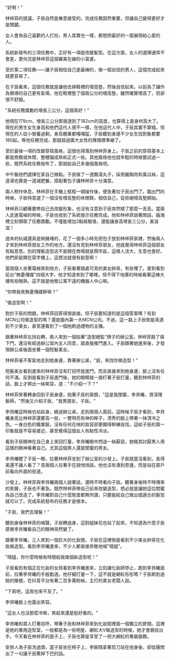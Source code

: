 "好啊！"

林梓菲的提議，子辰自然是樂意接受的。完成任務固然重要，但讓自己變得更好才是關鍵。

女人會為自己喜歡的人打扮，男人其實也一樣，都想把最好的一面展現給心愛的人。

系統新發布的三項任務中，正好有一項是改變髮型。在這方面，女人的選擇通常不會差，更何況是林梓菲這個審美在線的小富婆。

至於第二項任務——讓子辰相信自己是最棒的，做一個自信的男人，這個完成起來就更容易了。

在子辰看來，這個任務就是讓他去掉鞋裡的增高墊，然後自信起來。以前為了讓作為領導的自己更有氣場，他在鞋裡墊了個兩公分的增高墊，雖然確實增高了，但卻很不舒服。

"系統任務獎勵的增長三公分，這個真好！"

他現在179cm，增長三公分那就達到了182cm的高度，也算得上是身材高大了。現在的男生女生身高和他們這代人很不一樣，在他這代人中，子辰其實不算矮。但現在的人從小營養過剩，身高體重都嘎嘎猛，子辰聽到身邊不少女生找對象都要180起。等他任務完成，那就超過廣大女性的擇偶標準線了。

至於最後一項的改變穿搭風格，這個也得落到林梓菲身上。子辰之前的穿搭基本上都是商務或休閒，整體偏成熟和正式一些。其他風格他也就年輕的時候嘗試過一些，既然系統任務發布了，那就給自己多幾個風格吧。

中午飯他們選擇在家自己做點。子辰做了一道飄湯丸子，採用雞胸肉和黃瓜絲，這道湯也算是一道減肥餐，搭配著包子讓林梓菲十分滿意。

兩人稍作休息，林梓菲在手機上框框一頓操作後，便急著拉子辰出門了。臨出門的時候，子辰特意選了一個沒有增高墊的休閒鞋，相信自己，從拒絕增高墊開始。

林梓菲只顧著要帶自己去改變形象，也沒有注意到子辰突然矮了那麼一丟丟。當兩人走進電梯的時候，子辰也收到了系統提示任務完成。他和林梓菲說著閒話，腦海裡立刻領取了任務獎勵。不僅能增加2點經驗值，還能讓身高增長三公分，美滋滋！

週末的杭城還真是夠擁堵的，花了一個多小時先把包子放到林梓菲家裡，然後兩人才來到林梓菲朋友工作的地方。還沒有見到林梓菲朋友，他就覺得林梓菲這個朋友有點意思。別的理髮造型店不是開在商場就是鬧市區，這樣人流大，生意也會好。他們卻是開在寫字樓上，這想法就很有創意啊！

當兩個人坐著電梯來到地方，子辰看著隨處可見的美女帥哥，有些懵了。直到看到前台"無憂傳媒"四個大字，他才知道來到了哪裡。怪不得下地庫的時候看著這棟大樓有些眼熟，這不就是他租公寓不遠的機器人中心嘛。

"你帶我來無憂傳媒幹嘛？"

"做造型啊！"

對於子辰的問題，林梓菲回答得很直接。但子辰要知道的是這個答案嗎？有到MCN公司做造型的嗎？還是國內第一大MCN公司。不過，這一路上子辰倒是真遇到不少美女，甚至還看到了一個他刷過禮物的主播。

跟著林梓菲左拐右轉，兩人來到一個貼著"造型總監"牌子的辦公室。林梓菲敲了兩下門，還沒有經過辦公室內主人同意，就直接推門進入。子辰跟著她進來後，才發現辦公桌後面坐著一個短髮美女。

林梓菲毫不客氣地走到她身邊，靠著辦公桌，"妞，來找你做造型！"

短髮美女看到進來的林梓菲沒有打招呼就進門，而且直接來到她身邊，臉上沒有任何不滿。反倒是看到子辰進門後，她的眼睛就一直盯著子辰打量，聽到林梓菲的話，臉上才擠出一絲笑容，道："不介紹一下？"

林梓菲笑著轉身回到子辰身邊，抱著子辰的肩膀，"這是我閨蜜，李貝曦，資深理髮師。"然後又介紹子辰，"我男朋友，子辰。"

李貝曦這時候也站起身，繞過辦公桌，走到兩個人面前。這時候子辰才看到，李貝曦身高比林梓菲還要高一些，一雙明亮有神的眸子，清秀的臉上帶著一抹清冷之色。一身白色的職業裝，沒有任何花哨的妝容卻更顯得幹練自信。這給子辰的第一印象就是不容易接近，甚至覺得這個女人有點性冷淡。

看到子辰眼神在自己身上來回打量，李貝曦眼中閃過一絲厭惡，她極其討厭男人用這樣的眼神看著自己。尤其這個男人還是閨蜜的男友。

李貝曦瞪了子辰一眼，拉著林梓菲坐到了辦公室的沙發上。子辰就當沒看到，長得美還不讓人看了？見兩個人拉著手在說悄悄話，他也沒有湊到旁邊，而是站在窗戶前看向外面的街道。

沙發上，林梓菲與李貝曦兩個人說著話，還時不時看向子辰。聽著身後時不時傳來的笑聲，子辰也不著急。既然林梓菲帶自己前來改變造型，想必就是讓她這位閨蜜為自己改造了。李貝曦對自己什麼態度都無所謂，只要能給自己做出個適合的髮型就可以了。完成系統發布的任務才是根本。

"子辰，我們去理髮！"

聽到身後林梓菲的喊聲，子辰轉過身，這對姐妹花也站了起來，不知道為什麼子辰感覺李貝曦看自己的眼神突然變了。

跟著李貝曦，三人來到一個巨大的化妝間，子辰在這裡倒是看到不少美女帥哥在化妝做造型。看到李貝曦進來，不少人都直接恭敬地喊"晴姐"。

"晴姐，你什麼時候有時間給我做個新造型呢！"

子辰看到有個正在化妝的女孩看到李貝曦進來，立刻讓化妝師停止，跑到李貝曦面前，拉著李貝曦的手殷勤道。他仔細打量一下，這不就是網紅彤彤嗎？子辰刷到過她的賬號，在抖音平台有著二百多萬粉絲，主打的美女老闆人設。

"下周吧，這周也來不及了。"

李貝曦臉上也露出笑容。

"這女人也沒那麼冷嘛，笑起來還是挺好看的。"

李貝曦和眾人打著招呼，帶著子辰和林梓菲來到化妝間裡面一個獨立的房間。這裡是她的專用造型室，一般都是為一些明星、網紅大V做造型的時候，她才會親自出手。今天看在林梓菲的面子上，子辰也算是享受了一把大網紅的專屬服務。

安排人為子辰洗過頭，當子辰坐在椅子上，李婉晴拿著剪刀站在他身後，卻低聲問出了一句讓子辰驚掉下巴的話。